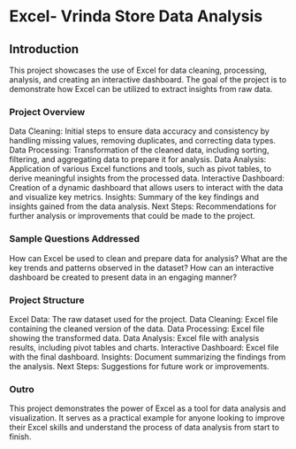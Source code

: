 # Excel- Vrinda Store Data Analysis

## Introduction

This project showcases the use of Excel for data cleaning, processing, analysis, and creating an interactive dashboard. The goal of the project is to demonstrate how Excel can be utilized to extract insights from raw data. 
    
### Project Overview  
  
Data Cleaning: Initial steps to ensure data accuracy and consistency by handling missing values, removing duplicates, and correcting data types.
Data Processing: Transformation of the cleaned data, including sorting, filtering, and aggregating data to prepare it for analysis.
Data Analysis: Application of various Excel functions and tools, such as pivot tables, to derive meaningful insights from the processed data.
Interactive Dashboard: Creation of a dynamic dashboard that allows users to interact with the data and visualize key metrics.
Insights: Summary of the key findings and insights gained from the data analysis.
Next Steps: Recommendations for further analysis or improvements that could be made to the project.


### Sample Questions Addressed


How can Excel be used to clean and prepare data for analysis?
What are the key trends and patterns observed in the dataset?
How can an interactive dashboard be created to present data in an engaging manner?


### Project Structure


Excel Data: The raw dataset used for the project.
Data Cleaning: Excel file containing the cleaned version of the data.
Data Processing: Excel file showing the transformed data.
Data Analysis: Excel file with analysis results, including pivot tables and charts.
Interactive Dashboard: Excel file with the final dashboard.
Insights: Document summarizing the findings from the analysis.
Next Steps: Suggestions for future work or improvements.


### Outro


This project demonstrates the power of Excel as a tool for data analysis and visualization. It serves as a practical example for anyone looking to improve their Excel skills and understand the process of data analysis from start to finish.
